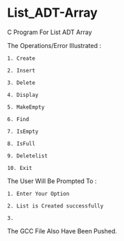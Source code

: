 # List_ADT-Array
C Program For List ADT Array

The Operations/Error Illustrated :

    1. Create

    2. Insert

    3. Delete

    4. Display

    5. MakeEmpty

    6. Find

    7. IsEmpty

    8. IsFull

    9. Deletelist

    10. Exit

The User Will Be Prompted To :

    1. Enter Your Option

    2. List is Created successfully

    3. 

The GCC File Also Have Been Pushed.
